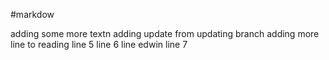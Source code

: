 #markdow

adding some more textn
adding update from updating branch
adding more line to reading
line 5
line 6
line edwin
line 7
